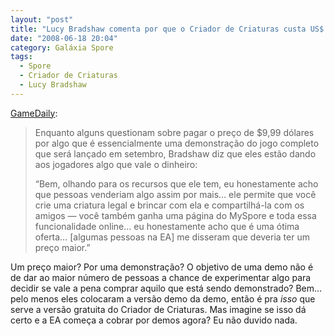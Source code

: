 ```yaml
---
layout: "post"
title: "Lucy Bradshaw comenta por que o Criador de Criaturas custa US$ 10"
date: "2008-06-18 20:04"
category: Galáxia Spore
tags:
  - Spore
  - Criador de Criaturas
  - Lucy Bradshaw
---
```

[GameDaily](http://www.gamedaily.com/games/spore-creatures/ds/game-features/spore-creature-creator-a-bargain-at-999-says-producer/):

> Enquanto alguns questionam sobre pagar o preço de $9,99 dólares por algo que é essencialmente uma demonstração do jogo completo que será lançado em setembro, Bradshaw diz que eles estão dando aos jogadores algo que vale o dinheiro:
>
> “Bem, olhando para os recursos que ele tem, eu honestamente acho que pessoas venderiam algo assim por mais… ele permite que você crie uma criatura legal e brincar com ela e compartilhá-la com os amigos — você também ganha uma página do MySpore e toda essa funcionalidade online… eu honestamente acho que é uma ótima oferta… [algumas pessoas na EA] me disseram que deveria ter um preço maior.”

Um preço maior? Por uma demonstração? O objetivo de uma demo não é de dar ao maior número de pessoas a chance de experimentar algo para decidir se vale a pena comprar aquilo que está sendo demonstrado? Bem… pelo menos eles colocaram a versão demo da demo, então é pra _isso_ que serve a versão gratuita do Criador de Criaturas. Mas imagine se isso dá certo e a EA começa a cobrar por demos agora? Eu não duvido nada.
